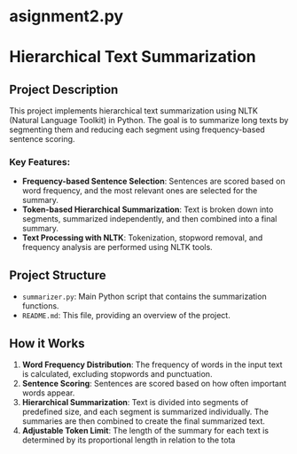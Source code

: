 # asignment2.py
# Hierarchical Text Summarization

## Project Description
This project implements hierarchical text summarization using NLTK (Natural Language Toolkit) in Python. The goal is to summarize long texts by segmenting them and reducing each segment using frequency-based sentence scoring.

### Key Features:
- **Frequency-based Sentence Selection**: Sentences are scored based on word frequency, and the most relevant ones are selected for the summary.
- **Token-based Hierarchical Summarization**: Text is broken down into segments, summarized independently, and then combined into a final summary.
- **Text Processing with NLTK**: Tokenization, stopword removal, and frequency analysis are performed using NLTK tools.

## Project Structure

- `summarizer.py`: Main Python script that contains the summarization functions.
- `README.md`: This file, providing an overview of the project.

## How it Works

1. **Word Frequency Distribution**: The frequency of words in the input text is calculated, excluding stopwords and punctuation.
2. **Sentence Scoring**: Sentences are scored based on how often important words appear.
3. **Hierarchical Summarization**: Text is divided into segments of predefined size, and each segment is summarized individually. The summaries are then combined to create the final summarized text.
4. **Adjustable Token Limit**: The length of the summary for each text is determined by its proportional length in relation to the tota
